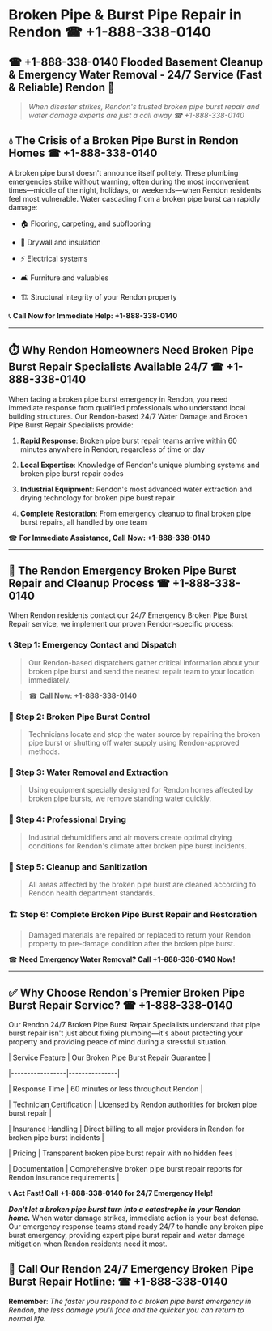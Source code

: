 # Broken Pipe & Burst Pipe Repair in Rendon ☎ +1-888-338-0140  
## ☎ +1-888-338-0140 Flooded Basement Cleanup & Emergency Water Removal - 24/7 Service (Fast & Reliable) Rendon 🚨  

> *When disaster strikes, Rendon's trusted broken pipe burst repair and water damage experts are just a call away ☎ +1-888-338-0140*  

## 💧 The Crisis of a Broken Pipe Burst in Rendon Homes ☎ +1-888-338-0140  

A broken pipe burst doesn't announce itself politely. These plumbing emergencies strike without warning, often during the most inconvenient times—middle of the night, holidays, or weekends—when Rendon residents feel most vulnerable. Water cascading from a broken pipe burst can rapidly damage:  

* 🏠 Flooring, carpeting, and subflooring  
* 🧱 Drywall and insulation  
* ⚡ Electrical systems  
* 🛋️ Furniture and valuables  
* 🏗️ Structural integrity of your Rendon property  

📞 **Call Now for Immediate Help: +1-888-338-0140**  

---  

## ⏱️ Why Rendon Homeowners Need Broken Pipe Burst Repair Specialists Available 24/7 ☎ +1-888-338-0140  

When facing a broken pipe burst emergency in Rendon, you need immediate response from qualified professionals who understand local building structures. Our Rendon-based 24/7 Water Damage and Broken Pipe Burst Repair Specialists provide:  

1. **Rapid Response**: Broken pipe burst repair teams arrive within 60 minutes anywhere in Rendon, regardless of time or day  
2. **Local Expertise**: Knowledge of Rendon's unique plumbing systems and broken pipe burst repair codes  
3. **Industrial Equipment**: Rendon's most advanced water extraction and drying technology for broken pipe burst repair  
4. **Complete Restoration**: From emergency cleanup to final broken pipe burst repairs, all handled by one team  

☎ **For Immediate Assistance, Call Now: +1-888-338-0140**  

---  

## 🔧 The Rendon Emergency Broken Pipe Burst Repair and Cleanup Process ☎ +1-888-338-0140  

When Rendon residents contact our 24/7 Emergency Broken Pipe Burst Repair service, we implement our proven Rendon-specific process:  

### 📞 Step 1: Emergency Contact and Dispatch  
> Our Rendon-based dispatchers gather critical information about your broken pipe burst and send the nearest repair team to your location immediately.  
> ☎ **Call Now: +1-888-338-0140**  

### 🚿 Step 2: Broken Pipe Burst Control  
> Technicians locate and stop the water source by repairing the broken pipe burst or shutting off water supply using Rendon-approved methods.  

### 🌊 Step 3: Water Removal and Extraction  
> Using equipment specially designed for Rendon homes affected by broken pipe bursts, we remove standing water quickly.  

### 💨 Step 4: Professional Drying  
> Industrial dehumidifiers and air movers create optimal drying conditions for Rendon's climate after broken pipe burst incidents.  

### 🧼 Step 5: Cleanup and Sanitization  
> All areas affected by the broken pipe burst are cleaned according to Rendon health department standards.  

### 🏗️ Step 6: Complete Broken Pipe Burst Repair and Restoration  
> Damaged materials are repaired or replaced to return your Rendon property to pre-damage condition after the broken pipe burst.  

☎ **Need Emergency Water Removal? Call +1-888-338-0140 Now!**  

---  

## ✅ Why Choose Rendon's Premier Broken Pipe Burst Repair Service? ☎ +1-888-338-0140  

Our Rendon 24/7 Broken Pipe Burst Repair Specialists understand that pipe burst repair isn't just about fixing plumbing—it's about protecting your property and providing peace of mind during a stressful situation.  

| Service Feature | Our Broken Pipe Burst Repair Guarantee |  
|-----------------|---------------|  
| Response Time | 60 minutes or less throughout Rendon |  
| Technician Certification | Licensed by Rendon authorities for broken pipe burst repair |  
| Insurance Handling | Direct billing to all major providers in Rendon for broken pipe burst incidents |  
| Pricing | Transparent broken pipe burst repair with no hidden fees |  
| Documentation | Comprehensive broken pipe burst repair reports for Rendon insurance requirements |  

📞 **Act Fast! Call +1-888-338-0140 for 24/7 Emergency Help!**  

***Don't let a broken pipe burst turn into a catastrophe in your Rendon home.*** When water damage strikes, immediate action is your best defense. Our emergency response teams stand ready 24/7 to handle any broken pipe burst emergency, providing expert pipe burst repair and water damage mitigation when Rendon residents need it most.  

## 📱 Call Our Rendon 24/7 Emergency Broken Pipe Burst Repair Hotline: ☎ +1-888-338-0140  

**Remember**: *The faster you respond to a broken pipe burst emergency in Rendon, the less damage you'll face and the quicker you can return to normal life.*